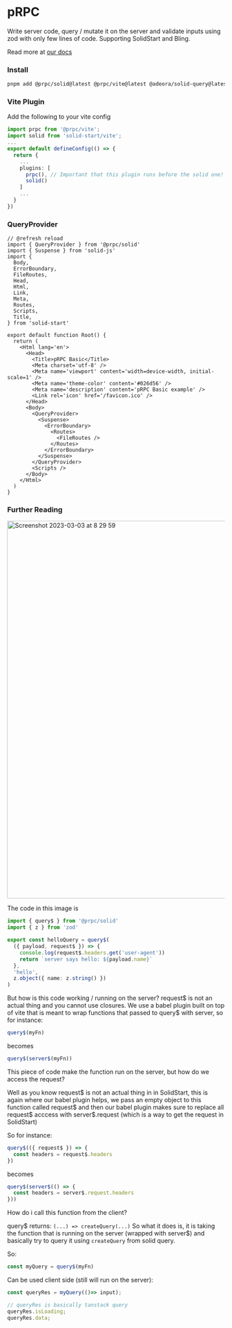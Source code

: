 # pRPC

Write server code, query / mutate it on the server and validate inputs using zod with only few lines of code. Supporting SolidStart and Bling.

Read more at [our docs](https://prpc.vercel.app)

### Install

```sh
pnpm add @prpc/solid@latest @prpc/vite@latest @adeora/solid-query@latest
```

### Vite Plugin

Add the following to your vite config

```ts
import prpc from '@prpc/vite';
import solid from 'solid-start/vite';
...
export default defineConfig(() => {
  return {
    ...
    plugins: [
      prpc(), // Important that this plugin runs before the solid one!
      solid()
    ]
    ...
  }
})
```

### QueryProvider

```tsx
// @refresh reload
import { QueryProvider } from '@prpc/solid'
import { Suspense } from 'solid-js'
import {
  Body,
  ErrorBoundary,
  FileRoutes,
  Head,
  Html,
  Link,
  Meta,
  Routes,
  Scripts,
  Title,
} from 'solid-start'

export default function Root() {
  return (
    <Html lang='en'>
      <Head>
        <Title>pRPC Basic</Title>
        <Meta charset='utf-8' />
        <Meta name='viewport' content='width=device-width, initial-scale=1' />
        <Meta name='theme-color' content='#026d56' />
        <Meta name='description' content='pRPC Basic example' />
        <Link rel='icon' href='/favicon.ico' />
      </Head>
      <Body>
        <QueryProvider>
          <Suspense>
            <ErrorBoundary>
              <Routes>
                <FileRoutes />
              </Routes>
            </ErrorBoundary>
          </Suspense>
        </QueryProvider>
        <Scripts />
      </Body>
    </Html>
  )
}
```

### Further Reading

<img width="875" alt="Screenshot 2023-03-03 at 8 29 59" src="https://user-images.githubusercontent.com/91349014/222648058-3e0d5c2a-0c93-4b35-a673-f0955fb94f99.png">

The code in this image is

```ts
import { query$ } from '@prpc/solid'
import { z } from 'zod'

export const helloQuery = query$(
  ({ payload, request$ }) => {
    console.log(request$.headers.get('user-agent'))
    return `server says hello: ${payload.name}`
  },
  'hello',
  z.object({ name: z.string() })
)
```

But how is this code working / running on the server? request$ is not an actual thing and you cannot use closures.
We use a babel plugin built on top of vite that is meant to wrap functions that passed to query$ with server, so for instance:

```ts
query$(myFn)
```

becomes

```ts
query$(server$(myFn))
```

This piece of code make the function run on the server, but how do we access the request?

Well as you know request$ is not an actual thing in in SolidStart, this is again where our babel plugin helps, we pass an empty object to this function called request$ and then our babel plugin makes sure to replace all request$ acccess with server$.request (which is a way to get the request in SolidStart)

So for instance:

```ts
query$(({ request$ }) => {
  const headers = request$.headers
})
```

becomes

```ts
query$(server$(() => {
  const headers = server$.request.headers
}))
```

How do i call this function from the client?

query$ returns: `(...) => createQuery(...)`
So what it does is, it is taking the function that is running on the server (wrapped with server$) and basically try to query it using `createQuery` from solid query.

So:

```ts
const myQuery = query$(myFn)
```

Can be used client side (still will run on the server):

```ts
const queryRes = myQuery(()=> input);

// queryRes is basically tanstack query
queryRes.isLoading;
queryRes.data;
```
